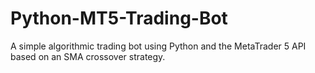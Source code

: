 # Python-MT5-Trading-Bot
A simple algorithmic trading bot using Python and the MetaTrader 5 API based on an SMA crossover strategy.
